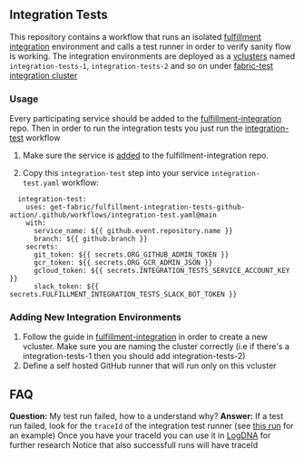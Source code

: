 ## Integration Tests
This repository contains a workflow that runs an isolated [fulfillment integration](https://github.com/get-fabric/fulfillment-integration) environment and calls a test runner in order to verify sanity flow is working.
The integration environments are deployed as a [vclusters](https://www.vcluster.com/) named `integration-tests-1`, `integration-tests-2` and so on under [fabric-test integration cluster](https://console.cloud.google.com/kubernetes/clusters/details/us-east4/integration/details?orgonly=true&project=fabric-global-test&supportedpurview=organizationId)

### Usage
Every participating service should be added to the [fulfillment-integration](https://github.com/get-fabric/fulfillment-integration) repo. Then in order to run the integration tests you just run the [integration-test](https://github.com/get-fabric/fulfillment-integration-tests/blob/main/.github/workflows/integration-test.yaml) workflow

1. Make sure the service is [added](https://github.com/get-fabric/fulfillment-integration-tests#adding-services) to the fulfillment-integration repo.

2. Copy this `integration-test` step into your service `integration-test.yaml` workflow:
```
  integration-test:
    uses: get-fabric/fulfillment-integration-tests-github-action/.github/workflows/integration-test.yaml@main
    with:
      service_name: ${{ github.event.repository.name }}
      branch: ${{ github.branch }}
    secrets:
      git_token: ${{ secrets.ORG_GITHUB_ADMIN_TOKEN }}
      gcr_token: ${{ secrets.ORG_GCR_ADMIN_JSON }}
      gcloud_token: ${{ secrets.INTEGRATION_TESTS_SERVICE_ACCOUNT_KEY }}
      slack_token: ${{ secrets.FULFILLMENT_INTEGRATION_TESTS_SLACK_BOT_TOKEN }}
```

### Adding New Integration Environments
1. Follow the guide in [fulfillment-integration](https://github.com/get-fabric/fulfillment-integration) in order to create a new vcluster. Make sure you are naming the cluster correctly (i.e if there's a integration-tests-1 then you should add integration-tests-2)
2. Define a self hosted GitHub runner that will run only on this vcluster

## FAQ
**Question:** My test run failed, how to a understand why?
**Answer:**
If a test run failed, look for the `traceId` of the integration test runner (see [this run](https://github.com/get-fabric/insert-totes/runs/5786078519?check_suite_focus=true#step:14:19) for an example) 
Once you have your traceId you can use it in [LogDNA](c4c0974e-0d75-4ba8-9d69-25d42b13f22f) for further research
Notice that also successfull runs will have traceId
